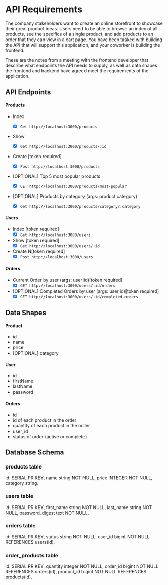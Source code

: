 # API Requirements

The company stakeholders want to create an online storefront to showcase their great product ideas. Users need to be able to browse an index of all products, see the specifics of a single product, and add products to an order that they can view in a cart page. You have been tasked with building the API that will support this application, and your coworker is building the frontend.

These are the notes from a meeting with the frontend developer that describe what endpoints the API needs to supply, as well as data shapes the frontend and backend have agreed meet the requirements of the application.

## API Endpoints

#### Products

- Index
  - [x] `Get http://localhost:3000/products`
- Show
  - [x] `Get http://localhost:3000/products/:id`
- Create [token required]

  - [x] `Post http://localhost:3000/products`

- [OPTIONAL] Top 5 most popular products
  - [x] `GET http://localhost:3000/products/most-popular`
- [OPTIONAL] Products by category (args: product category)
  - [x] `Get http://localhost:3000/products/category/:category`

#### Users

- Index [token required]
  - [x] `Get http://localhost:3000/users`
- Show [token required]
  - [x] `Get http://localhost:3000/users/:id`
- Create N[token required]
  - [x] `Post http://localhost:3000/users`

#### Orders

- Current Order by user (args: user id)[token required]
  - [x] `GET http://localhost:3000/users/:id/orders`
- [OPTIONAL] Completed Orders by user (args: user id)[token required]
  - [x] `GET http://localhost:3000/users/:id/completed-orders`

## Data Shapes

#### Product

- id
- name
- price
- [OPTIONAL] category

#### User

- id
- firstName
- lastName
- password

#### Orders

- id
- id of each product in the order
- quantity of each product in the order
- user_id
- status of order (active or complete)

## Database Schema

### products table

id: SERIAL PR KEY, name string NOT NULL, price INTEGER NOT NULL, category string.

### users table

id: SERIAL PR KEY, first_name string NOT NULL, last_name string NOT NULL, password_digest text NOT NULL.

### orders table

id: SERIAL PR KEY, status string NOT NULL, user_id bigint NOT NULL REFERENCES users(id).

### order_products table

id: SERIAL PR KEY, quantity integer NOT NULL, order_id bigint NOT NULL REFERENCES orders(id), product_id bigint NOT NULL REFERENCES products(id).
